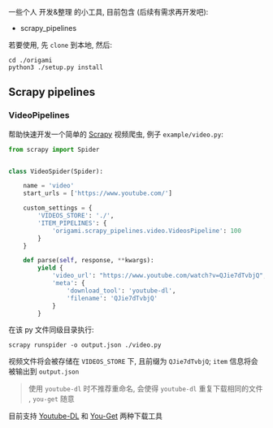 一些个人 开发&整理 的小工具, 目前包含 (后续有需求再开发吧):

- scrapy_pipelines

若要使用, 先 `clone` 到本地, 然后:

``` shell
cd ./origami
python3 ./setup.py install
```
 
## Scrapy pipelines
 
### VideoPipelines

帮助快速开发一个简单的 [Scrapy](https://github.com/scrapy/scrapy) 视频爬虫, 例子 `example/video.py`:

``` python
from scrapy import Spider


class VideoSpider(Spider):

    name = 'video'
    start_urls = ['https://www.youtube.com/']

    custom_settings = {
        'VIDEOS_STORE': './',
        'ITEM_PIPELINES': {
            'origami.scrapy_pipelines.video.VideosPipeline': 100
        }
    }

    def parse(self, response, **kwargs):
        yield {
            'video_url': "https://www.youtube.com/watch?v=QJie7dTvbjQ",
            'meta': {
                'download_tool': 'youtube-dl',
                'filename': 'QJie7dTvbjQ'
            }
        }
```

在该 py 文件同级目录执行:

```shell
scrapy runspider -o output.json ./video.py
```

视频文件将会被存储在 `VIDEOS_STORE` 下, 且前缀为 `QJie7dTvbjQ`; `item` 信息将会被输出到 `output.json`

> 使用 `youtube-dl` 时不推荐重命名, 会使得 `youtube-dl` 重复下载相同的文件
, `you-get` 随意

目前支持 [Youtube-DL](https://github.com/ytdl-org/youtube-dl) 和 [You-Get](https://github.com/soimort/you-get) 两种下载工具
